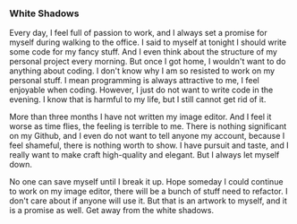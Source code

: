 ### White Shadows
Every day, I feel full of passion to work, and I always set a promise for myself during walking to the office. I said to myself at tonight I should write some code for my fancy stuff. And I even think about the structure of my personal project every morning. But once I got home, I wouldn't  want to do anything about coding. I don't know why I am so resisted to work on my personal stuff. I mean programming is always attractive to me, I feel enjoyable when coding. However, I just do not want to write code in the evening. I know that is harmful to my life, but I still cannot get rid of it.

More than three months I have not written my image editor. And I feel it worse as time flies, the feeling is terrible to me. There is nothing significant on my Github, and I even do not want to tell anyone my account, because I feel shameful, there is nothing worth to show. I have pursuit and taste, and I really want to make craft high-quality and elegant. But I always let myself down.

No one can save myself until I break it up. Hope someday I could continue to work on my image editor, there will be a bunch of stuff need to refactor. I don't care about if anyone will use it. But that is an artwork to myself, and it is a promise as well. Get away from the white shadows.
